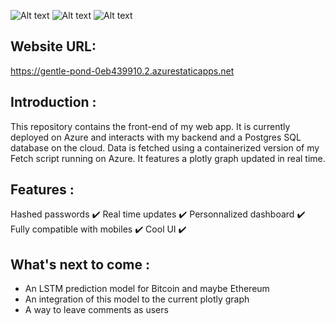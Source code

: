 ![Alt text](https://i.imgur.com/Wr00o8s.png)
![Alt text](https://i.imgur.com/qvGZ6S0.png)
![Alt text](https://i.imgur.com/GJy0ajl.png)

Website URL:
------------
https://gentle-pond-0eb439910.2.azurestaticapps.net

Introduction :
-------------
This repository contains the front-end of my web app. It is currently deployed on Azure and interacts with my backend and a Postgres SQL 
database on the cloud. Data is fetched using a containerized version of my Fetch script running on Azure. It features a plotly graph updated in real time. 

Features :
------------------
Hashed passwords :heavy_check_mark:
Real time updates :heavy_check_mark:
Personnalized dashboard :heavy_check_mark:
Fully compatible with mobiles :heavy_check_mark:
Cool UI :heavy_check_mark: 

What's next to come :
----------------------
 - An LSTM prediction model for Bitcoin and maybe Ethereum 
 - An integration of this model to the current plotly graph 
 - A way to leave comments as users 



